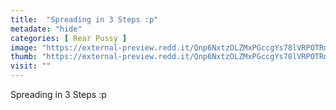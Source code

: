 ```yaml
---
title:  "Spreading in 3 Steps :p"
metadate: "hide"
categories: [ Rear Pussy ]
image: "https://external-preview.redd.it/Qnp6NxtzOLZMxPGccgYs78lVRPOTRmPQizqoKvvaUks.jpg?auto=webp&s=e3da71c94e8714f4f12bc5e9b4130ac415ec2116"
thumb: "https://external-preview.redd.it/Qnp6NxtzOLZMxPGccgYs78lVRPOTRmPQizqoKvvaUks.jpg?width=1080&crop=smart&auto=webp&s=b22e6034fdb91ddb0d915cec3629e2ae631357dc"
visit: ""
---
```

Spreading in 3 Steps :p
